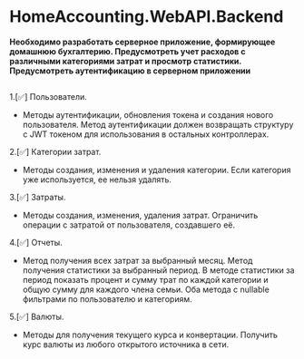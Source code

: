 # HomeAccounting.WebAPI.Backend

**Необходимо разработать серверное приложение, формирующее домашнюю бухгалтерию. Предусмотреть учет расходов с различными категориями затрат и просмотр статистики. Предусмотреть аутентификацию в серверном приложении**
##


1.[✅] Пользователи.
 - Методы аутентификации, обновления токена и создания нового пользователя. Метод аутентификации должен возвращать структуру с JWT токеном для использования в остальных контроллерах.     

2.[✅] Категории затрат.
 - Методы создания, изменения и удаления категории. Если категория уже используется, ее нельзя удалять.

3.[✅] Затраты.
 - Методы создания, изменения, удаления затрат. Ограничить операции с затратой от пользователя, создавшего её.
   
4.[✅] Отчеты.
 - Метод получения всех затрат за выбранный месяц. Метод получения статистики за выбранный период.  В методе статистики за период показать процент и сумму трат по каждой категории и общую сумму для каждого члена семьи.  Оба метода с nullable фильтрами по пользователю и категориям.

5.[✅] Валюты.
   - Методы для получения текущего курса и конвертации. Получить курс валюты из любого открытого источника в сети. 
